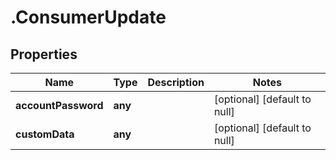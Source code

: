 # .ConsumerUpdate

## Properties
Name | Type | Description | Notes
------------ | ------------- | ------------- | -------------
**accountPassword** | **any** |  | [optional] [default to null]
**customData** | **any** |  | [optional] [default to null]


